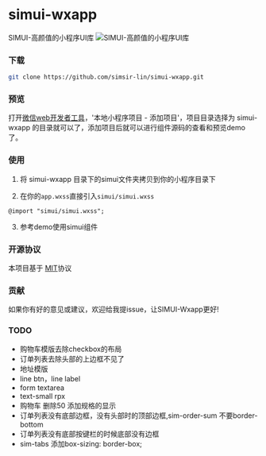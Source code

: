 # simui-wxapp
SIMUI-高颜值的小程序UI库
![SIMUI-高颜值的小程序UI库](http://olf3xgrra.bkt.clouddn.com/simui-preview-img.jpg "SIMUI")

### 下载
``` bash
git clone https://github.com/simsir-lin/simui-wxapp.git
```
### 预览
打开[微信web开发者工具](https://mp.weixin.qq.com/debug/wxadoc/dev/devtools/download.html)，'本地小程序项目 - 添加项目'，项目目录选择为 simui-wxapp 的目录就可以了，添加项目后就可以进行组件源码的查看和预览demo了。

### 使用
1. 将 simui-wxapp 目录下的simui文件夹拷贝到你的小程序目录下

2. 在你的`app.wxss`直接引入`simui/simui.wxss`
```
@import "simui/simui.wxss";
```

3. 参考demo使用simui组件

### 开源协议
本项目基于 [MIT](https://zh.wikipedia.org/wiki/MIT%E8%A8%B1%E5%8F%AF%E8%AD%89)协议

### 贡献
如果你有好的意见或建议，欢迎给我提issue，让SIMUI-Wxapp更好!

### TODO
* 购物车模版去除checkbox的布局
* 订单列表去除头部的上边框不见了
* 地址模版
* line btn，line label
* form textarea
* text-small rpx
* 购物车 删除50  添加规格的显示
* 订单列表没有底部边框，没有头部时的顶部边框,sim-order-sum 不要border-bottom
* 订单列表没有底部按键栏的时候底部没有边框
* sim-tabs 添加box-sizing: border-box;
